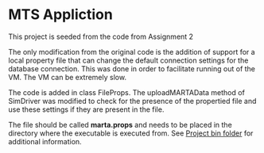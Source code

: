# MTS Appliction
This project is seeded from the code from Assignment 2

The only modification from the original code is the addition of support for a local property file that can change the default connection settings for the database connection.  This was done in order to facilitate running out of the VM.  The VM can be extremely slow.

The code is added in class FileProps. The uploadMARTAData method of SimDriver was modified to check for the presence of the propertied file and use these settings if they are present in the file.

The file should be called __marta.props__ and needs to be placed in the directory where the executable is executed from.  See [Project bin folder](https://github.gatech.edu/msmith606/CS6310-summer-2018-A7-8/tree/master/bin) for additional information.



